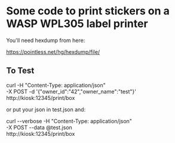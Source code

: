 Some code to print stickers on a WASP WPL305 label printer
==========================================================

You'll need hexdump from here:

https://pointless.net/hg/hexdump/file/

To Test
-------

curl -H "Content-Type: application/json" \
-X POST -d '{"owner_id":"42","owner_name":"test"}' \
http://kiosk:12345/print/box

or put your json in test.json and:

curl --verbose -H "Content-Type: application/json"\
 -X POST --data @test.json \
http://kiosk:12345/print/box
